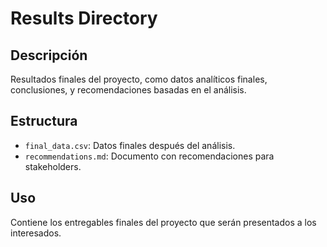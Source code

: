# Results Directory

## Descripción
Resultados finales del proyecto, como datos analíticos finales, conclusiones, y recomendaciones basadas en el análisis.

## Estructura
- `final_data.csv`: Datos finales después del análisis.
- `recommendations.md`: Documento con recomendaciones para stakeholders.

## Uso
Contiene los entregables finales del proyecto que serán presentados a los interesados.
